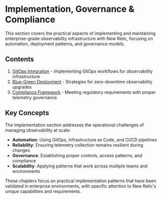# Implementation, Governance & Compliance

This section covers the practical aspects of implementing and maintaining enterprise-grade observability infrastructure with New Relic, focusing on automation, deployment patterns, and governance models.

## Contents

1. [GitOps Integration](./01_GitOps_Integration.md) - Implementing GitOps workflows for observability infrastructure
2. [Blue-Green Deployment](./02_Blue_Green_Deployment.md) - Strategies for zero-downtime observability upgrades
3. [Compliance Framework](./03_Compliance_Framework.md) - Meeting regulatory requirements with proper telemetry governance

## Key Concepts

The Implementation section addresses the operational challenges of managing observability at scale:

- **Automation**: Using GitOps, Infrastructure as Code, and CI/CD pipelines
- **Reliability**: Ensuring telemetry collection remains resilient during changes
- **Governance**: Establishing proper controls, access patterns, and compliance
- **Scalability**: Applying patterns that work across multiple teams and environments

These chapters focus on practical implementation patterns that have been validated in enterprise environments, with specific attention to New Relic's unique capabilities and requirements.
